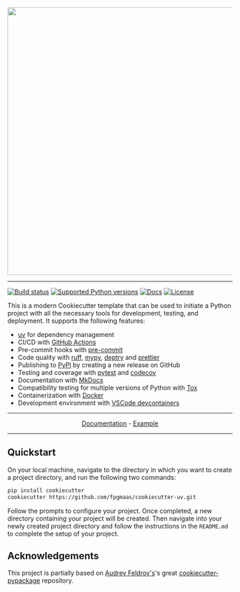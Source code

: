 <p align="center">
  <img width="600" src="https://raw.githubusercontent.com/fpgmaas/cookiecutter-uv/main/docs/static/cookiecutter.svg">
</p style = "margin-bottom: 2rem;">

---

[![Build status](https://img.shields.io/github/actions/workflow/status/fpgmaas/cookiecutter-uv/main.yml?branch=main)](https://github.com/fpgmaas/cookiecutter-uv/actions/workflows/main.yml?query=branch%3Amain)
[![Supported Python versions](https://img.shields.io/pypi/pyversions/cookiecutter-uv)](https://pypi.org/project/cookiecutter-uv/)
[![Docs](https://img.shields.io/badge/docs-gh--pages-blue)](https://fpgmaas.github.io/cookiecutter-uv/)
[![License](https://img.shields.io/github/license/fpgmaas/cookiecutter-uv)](https://img.shields.io/github/license/fpgmaas/cookiecutter-uv)

This is a modern Cookiecutter template that can be used to initiate a Python project with all the necessary tools for development, testing, and deployment. It supports the following features:

- [uv](https://docs.astral.sh/uv/) for dependency management
- CI/CD with [GitHub Actions](https://github.com/features/actions)
- Pre-commit hooks with [pre-commit](https://pre-commit.com/)
- Code quality with [ruff](https://github.com/charliermarsh/ruff), [mypy](https://mypy.readthedocs.io/en/stable/), [deptry](https://github.com/fpgmaas/deptry/) and [prettier](https://prettier.io/)
- Publishing to [PyPI](https://pypi.org) by creating a new release on GitHub
- Testing and coverage with [pytest](https://docs.pytest.org/en/7.1.x/) and [codecov](https://about.codecov.io/)
- Documentation with [MkDocs](https://www.mkdocs.org/)
- Compatibility testing for multiple versions of Python with [Tox](https://tox.wiki/en/latest/)
- Containerization with [Docker](https://www.docker.com/)
- Development environment with [VSCode devcontainers](https://code.visualstudio.com/docs/devcontainers/containers)

---

<p align="center">
  <a href="https://fpgmaas.github.io/cookiecutter-uv/">Documentation</a> - <a href="https://github.com/fpgmaas/cookiecutter-uv-example">Example</a>
</p>

---

## Quickstart

On your local machine, navigate to the directory in which you want to
create a project directory, and run the following two commands:

```bash
pip install cookiecutter
cookiecutter https://github.com/fpgmaas/cookiecutter-uv.git
```

Follow the prompts to configure your project. Once completed, a new directory containing your project will be created. Then navigate into your newly created project directory and follow the instructions in the `README.md` to complete the setup of your project.

## Acknowledgements

This project is partially based on [Audrey
Feldroy\'s](https://github.com/audreyfeldroy)\'s great
[cookiecutter-pypackage](https://github.com/audreyfeldroy/cookiecutter-pypackage)
repository.
